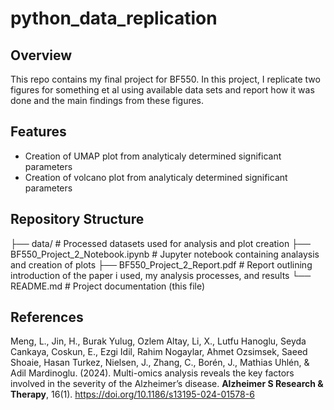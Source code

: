 # python_data_replication

## Overview
This repo contains my final project for BF550. In this project, I replicate two figures for something et al using available data sets and report how it was done and the main findings from these figures.

## Features
- Creation of UMAP plot from analyticaly determined significant parameters
- Creation of volcano plot from analyticaly determined significant parameters

## Repository Structure
├── data/ # Processed datasets used for analysis and plot creation
├── BF550_Project_2_Notebook.ipynb # Jupyter notebook containing analaysis and creation of plots
├── BF550_Project_2_Report.pdf # Report outlining introduction of the paper i used, my analysis processes, and results 
└── README.md # Project documentation (this file)

## References

Meng, L., Jin, H., Burak Yulug, Ozlem Altay, Li, X., Lutfu Hanoglu, Seyda Cankaya, Coskun, E., Ezgi
Idil, Rahim Nogaylar, Ahmet Ozsimsek, Saeed Shoaie, Hasan Turkez, Nielsen, J., Zhang, C., Borén, J.,
Mathias Uhlén, & Adil Mardinoglu. (2024). Multi-omics analysis reveals the key factors involved in the
severity of the Alzheimer’s disease. **Alzheimer S Research & Therapy**, 16(1).
https://doi.org/10.1186/s13195-024-01578-6
